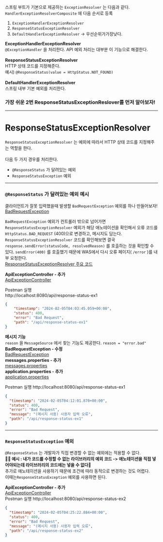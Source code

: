 스프링 부트가 기본으로 제공하는 `ExceptionResolver` 는 다음과 같다. <br>
`HandlerExceptionResolverComposite` 에 다음 순서로 등록 <br>
1. `ExceptionHandlerExceptionResolver`
2. `ResponseStatusExceptionResolver`
3. `DefaultHandlerExceptionResolver` -> 우선순위가가장낮다. <br> 

**ExceptionHandlerExceptionResolver** <br>
`@ExceptionHandler` 을 처리한다. API 예외 처리는 대부분 이 기능으로 해결한다.<br><br>
**ResponseStatusExceptionResolver** <br> 
HTTP 상태 코드를 지정해준다.<br>
예시) `@ResponseStatus(value = HttpStatus.NOT_FOUND)` <br> <br>
**DefaultHandlerExceptionResolver** <br>
스프링 내부 기본 예외를 처리한다. <br>

### 가장 쉬운 2번 ResponseStatusExceptionReslover를 먼저 알아보자!
***
# ResponseStatusExceptionResolver

`ResponseStatusExceptionResolver` 는 예외에 따라서 HTTP 상태 코드를 지정해주는 역할을 한다.<br><br>
다음 두 가지 경우를 처리한다. 
- `@ResponseStatus` 가 달려있는 예외 
- `ResponseStatusException` 예외
***
### `@ResponseStatus` 가 달려있는 예외 예시
클라이언트가 잘못 입력했을때 발생할 `BadRequestException` 예외를 하나 만들어보자!<br>
[BadRequestException](https://github.com/imkh817/exception-spring/blob/master/src/main/java/home/exception/exception/BadRequestException.java)

`BadRequestException` 예외가 컨트롤러 밖으로 넘어가면 `ResponseStatusExceptionResolver` 예외가 해당 애노테이션을 확인해서
오류 코드를 `HttpStatus.BAD_REQUEST` (400)으로 변경하고, 메시지도 담는다.<br>
`ResponseStatusExceptionResolver` 코드를 확인해보면 결국 `response.sendError(statusCode, resolvedReason)` 를 호출하는 것을 확인할 수 있다.
`sendError(400)` 를 호출했기 때문에 WAS에서 다시 오류 페이지( `/error` )를 내부 요청한다.<br>
[ResponseStatusExceptionResolver 주요 코드](https://github.com/imkh817/exception-spring/blob/master/src/main/resources/templates/ResponseStatusExceptionResolver%20주요%20코드.md)

**ApiExceptionController - 추가** <br>
[ApiExceptionController](https://github.com/imkh817/exception-spring/blob/master/src/main/java/home/exception/api/ApiExceptionController.java)

Postman 실행<br>
http://localhost:8080/api/response-status-ex1
```json
{
    "timestamp": "2024-02-05T04:03:45.059+00:00",
    "status": 400,
    "error": "Bad Request",
    "path": "/api/response-status-ex1"
}
```

**메시지 기능** <br>
`reason` 을 `MessageSource` 에서 찾는 기능도 제공한다. `reason = "error.bad"`<br>
**BadRequestException - 수정**<br>
[BadRequestException](https://github.com/imkh817/exception-spring/blob/master/src/main/java/home/exception/exception/BadRequestException.java)<br>
**messages.properties - 추가**<br>
[messages.properties](https://github.com/imkh817/exception-spring/blob/master/src/main/resources/messages.properties)<br>
**application.properties - 추가**<br>
[application.properties](https://github.com/imkh817/exception-spring/blob/master/src/main/resources/application.properties)<br>

Postman 실행
http://localhost:8080/api/response-status-ex1
```json
{
  "timestamp": "2024-02-05T04:12:01.870+00:00",
  "status": 400,
  "error": "Bad Request",
  "message": "(메시지 사용) 사용자 입력 오류",
  "path": "/api/response-status-ex1"
}
```
***
### `ResponseStatusException` 예외
`@ResponseStatus` 는 개발자가 직접 변경할 수 없는 예외에는 적용할 수 없다. <br>
**✍🏻 예시 : 내가 코드를 수정할 수 없는 라이브러리의 예외 코드 -> 애노테이션을 직접 넣어야되는데 라이브러리의 코드에는 넣을 수 없다🥲**<br>
추가로 애노테이션을 사용하기 때문에 조건에 따라 동적으로 변경하는 것도 어렵다.<br>
이때는`ResponseStatusException` 예외를 사용하면 된다.<br>

**ApiExceptionController - 추가** <br>
[ApiExceptionController](https://github.com/imkh817/exception-spring/blob/master/src/main/java/home/exception/api/ApiExceptionController.java)<br>
Postman 실행
http://localhost:8080/api/response-status-ex2
```json
{
  "timestamp": "2024-02-05T04:25:22.884+00:00",
  "status": 400,
  "error": "Bad Request",
  "message": "(메시지 사용) 사용자 입력 오류",
  "path": "/api/response-status-ex2"
}
```


